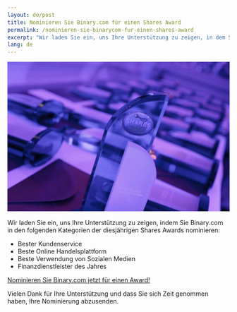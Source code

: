 ```yaml
---
layout: de/post
title: Nominieren Sie Binary.com für einen Shares Award
permalink: /nominieren-sie-binarycom-fur-einen-shares-award
excerpt: "Wir laden Sie ein, uns Ihre Unterstützung zu zeigen, in dem Sie für Binary.com in den folgenden Kategorien der diesjährigen Shares Awards zu nominieren..."
lang: de 
---
```


![](/images/sharesAward2015.png)

Wir laden Sie ein, uns Ihre Unterstützung zu zeigen, indem Sie Binary.com in den folgenden Kategorien der diesjährigen Shares Awards nominieren:

* Bester Kundenservice
* Beste Online Handelsplattform
* Beste Verwendung von Sozialen Medien
* Finanzdienstleister des Jahres

[Nominieren Sie Binary.com jetzt für einen Award!](http://info.binary.com/sharesawards15)

Vielen Dank für Ihre Unterstützung und dass Sie sich Zeit genommen haben, Ihre Nominierung abzusenden.

